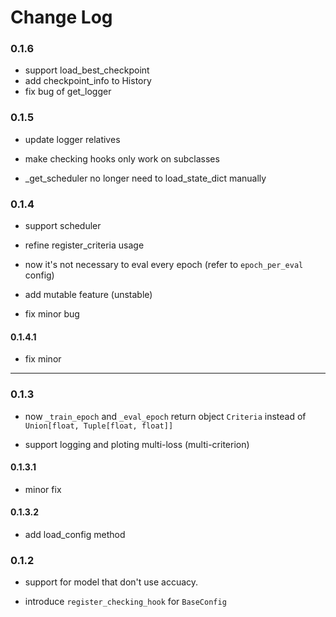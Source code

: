 # Change Log


### 0.1.6

- support load_best_checkpoint
- add checkpoint_info to History
- fix bug of get_logger

### 0.1.5

- update logger relatives
- make checking hooks only work on subclasses

- _get_scheduler no longer need to load_state_dict manually


### 0.1.4

- support scheduler

- refine register_criteria usage

- now it's not necessary to eval every epoch (refer to `epoch_per_eval` config)

- add mutable feature (unstable)

- fix minor bug

#### 0.1.4.1

- fix minor

---

### 0.1.3

- now `_train_epoch` and `_eval_epoch` return object `Criteria` instead of `Union[float, Tuple[float, float]]`

- support logging and ploting multi-loss (multi-criterion)

#### 0.1.3.1

- minor fix

#### 0.1.3.2

- add load_config method

### 0.1.2

- support for model that don't use accuacy.

- introduce `register_checking_hook` for `BaseConfig`